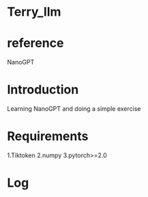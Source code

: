 # Terry_llm
# reference
NanoGPT
# Introduction
Learning NanoGPT and doing a simple exercise
# Requirements
1.Tiktoken
2.numpy
3.pytorch>=2.0
# Log

